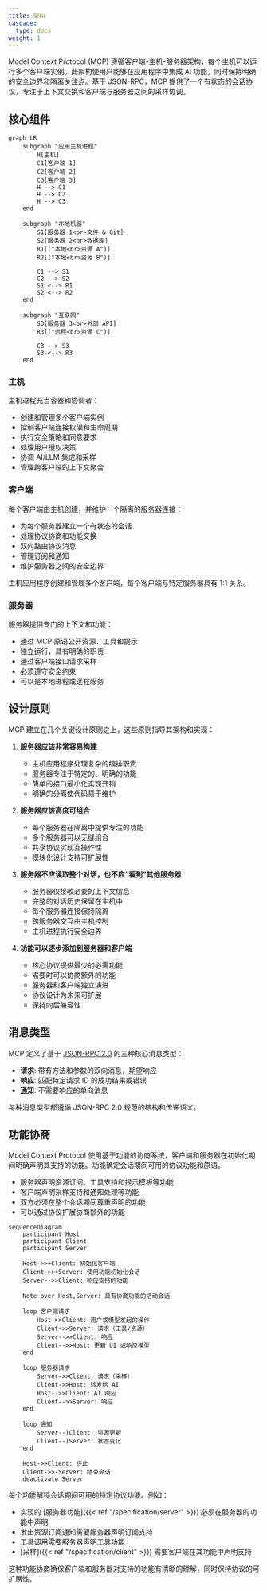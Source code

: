 ```yaml
---
title: 架构
cascade:
  type: docs
weight: 1
---
```


Model Context Protocol (MCP) 遵循客户端-主机-服务器架构，每个主机可以运行多个客户端实例。此架构使用户能够在应用程序中集成 AI 功能，同时保持明确的安全边界和隔离关注点。基于 JSON-RPC，MCP 提供了一个有状态的会话协议，专注于上下文交换和客户端与服务器之间的采样协调。

## 核心组件

```mermaid
graph LR
    subgraph "应用主机进程"
        H[主机]
        C1[客户端 1]
        C2[客户端 2]
        C3[客户端 3]
        H --> C1
        H --> C2
        H --> C3
    end

    subgraph "本地机器"
        S1[服务器 1<br>文件 & Git]
        S2[服务器 2<br>数据库]
        R1[("本地<br>资源 A")]
        R2[("本地<br>资源 B")]

        C1 --> S1
        C2 --> S2
        S1 <--> R1
        S2 <--> R2
    end

    subgraph "互联网"
        S3[服务器 3<br>外部 API]
        R3[("远程<br>资源 C")]

        C3 --> S3
        S3 <--> R3
    end
```

### 主机
主机进程充当容器和协调者：
- 创建和管理多个客户端实例
- 控制客户端连接权限和生命周期
- 执行安全策略和同意要求
- 处理用户授权决策
- 协调 AI/LLM 集成和采样
- 管理跨客户端的上下文聚合

### 客户端
每个客户端由主机创建，并维护一个隔离的服务器连接：
- 为每个服务器建立一个有状态的会话
- 处理协议协商和功能交换
- 双向路由协议消息
- 管理订阅和通知
- 维护服务器之间的安全边界

主机应用程序创建和管理多个客户端，每个客户端与特定服务器具有 1:1 关系。

### 服务器
服务器提供专门的上下文和功能：
- 通过 MCP 原语公开资源、工具和提示
- 独立运行，具有明确的职责
- 通过客户端接口请求采样
- 必须遵守安全约束
- 可以是本地进程或远程服务

## 设计原则

MCP 建立在几个关键设计原则之上，这些原则指导其架构和实现：

1. **服务器应该非常容易构建**
    - 主机应用程序处理复杂的编排职责
    - 服务器专注于特定的、明确的功能
    - 简单的接口最小化实现开销
    - 明确的分离使代码易于维护

2. **服务器应该高度可组合**
    - 每个服务器在隔离中提供专注的功能
    - 多个服务器可以无缝组合
    - 共享协议实现互操作性
    - 模块化设计支持可扩展性

3. **服务器不应读取整个对话，也不应“看到”其他服务器**
    - 服务器仅接收必要的上下文信息
    - 完整的对话历史保留在主机中
    - 每个服务器连接保持隔离
    - 跨服务器交互由主机控制
    - 主机进程执行安全边界

4. **功能可以逐步添加到服务器和客户端**
    - 核心协议提供最少的必需功能
    - 需要时可以协商额外的功能
    - 服务器和客户端独立演进
    - 协议设计为未来可扩展
    - 保持向后兼容性

## 消息类型
MCP 定义了基于 [JSON-RPC 2.0](https://www.jsonrpc.org/specification) 的三种核心消息类型：

- **请求**: 带有方法和参数的双向消息，期望响应
- **响应**: 匹配特定请求 ID 的成功结果或错误
- **通知**: 不需要响应的单向消息

每种消息类型都遵循 JSON-RPC 2.0 规范的结构和传递语义。

## 功能协商

Model Context Protocol 使用基于功能的协商系统，客户端和服务器在初始化期间明确声明其支持的功能。功能确定会话期间可用的协议功能和原语。

- 服务器声明资源订阅、工具支持和提示模板等功能
- 客户端声明采样支持和通知处理等功能
- 双方必须在整个会话期间尊重声明的功能
- 可以通过协议扩展协商额外的功能

```mermaid
sequenceDiagram
    participant Host
    participant Client
    participant Server

    Host->>+Client: 初始化客户端
    Client->>+Server: 使用功能初始化会话
    Server-->>Client: 响应支持的功能

    Note over Host,Server: 具有协商功能的活动会话

    loop 客户端请求
        Host->>Client: 用户或模型发起的操作
        Client->>Server: 请求（工具/资源）
        Server-->>Client: 响应
        Client-->>Host: 更新 UI 或响应模型
    end

    loop 服务器请求
        Server->>Client: 请求（采样）
        Client->>Host: 转发给 AI
        Host-->>Client: AI 响应
        Client-->>Server: 响应
    end

    loop 通知
        Server--)Client: 资源更新
        Client--)Server: 状态变化
    end

    Host->>Client: 终止
    Client->>-Server: 结束会话
    deactivate Server
```

每个功能解锁会话期间可用的特定协议功能。例如：
- 实现的 [服务器功能]({{< ref "/specification/server" >}}) 必须在服务器的功能中声明
- 发出资源订阅通知需要服务器声明订阅支持
- 工具调用需要服务器声明工具功能
- [采样]({{< ref "/specification/client" >}}) 需要客户端在其功能中声明支持

这种功能协商确保客户端和服务器对支持的功能有清晰的理解，同时保持协议的可扩展性。

